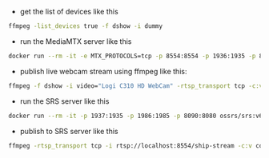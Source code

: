 - get the list of devices like this
```bash
ffmpeg -list_devices true -f dshow -i dummy
```

- run the MediaMTX server like this
```bash
docker run --rm -it -e MTX_PROTOCOLS=tcp -p 8554:8554 -p 1936:1935 -p 8888:8888 -p 8889:8889 aler9/rtsp-simple-server
```

- publish live webcam stream using ffmpeg like this:
```bash
ffmpeg -f dshow -i video="Logi C310 HD WebCam" -rtsp_transport tcp -c:v libx264 -preset ultrafast -tune zerolatency -an -f rtsp rtsp://localhost:8554/ship-stream
```

- run the SRS server like this
```bash
docker run --rm -it -p 1937:1935 -p 1986:1985 -p 8090:8080 ossrs/srs:v6 ./objs/srs -c conf/docker.conf
```

- publish to SRS server like this
```bash
ffmpeg -rtsp_transport tcp -i rtsp://localhost:8554/ship-stream -c:v copy -c:a aac -f flv rtmp://localhost:1937/live/ship-stream
```
